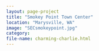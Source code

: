 ```yaml
---
layout: page-project
title: "Smokey Point Town Center"
location: "Marysville, WA"
image: "SECsmokeypoint.jpg"
category:
file-name: charming-charlie.html
---
```



